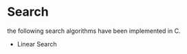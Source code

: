 # Search 

the following search algorithms have been implemented in C. <br>
<ul>
	<li>Linear Search</li>
</ul>
